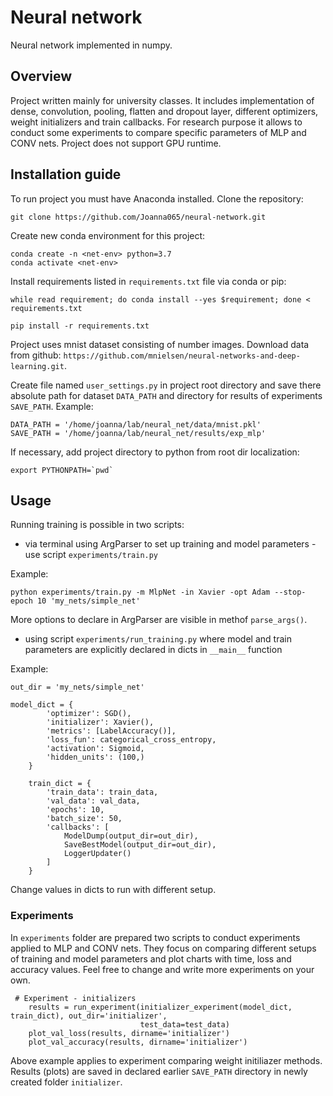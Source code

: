 # Neural network
Neural network implemented in numpy. 

## Overview
Project written mainly for university classes. It includes implementation of dense, convolution, pooling, flatten and dropout layer, different optimizers,  weight initializers and train callbacks. For research purpose it allows to conduct some experiments to compare specific parameters of MLP and CONV nets. Project does not support GPU runtime.

## Installation guide

To run project you must have Anaconda installed. 
Clone the repository:
```
git clone https://github.com/Joanna065/neural-network.git
```
Create new conda environment for this project:
```
conda create -n <net-env> python=3.7
conda activate <net-env>
```
Install requirements listed in `requirements.txt` file via conda or pip:
```
while read requirement; do conda install --yes $requirement; done < requirements.txt
```
```
pip install -r requirements.txt
```
Project uses mnist dataset consisting of number images. Download data from github: 
`https://github.com/mnielsen/neural-networks-and-deep-learning.git`. 

Create file named `user_settings.py` in project root directory and save there absolute path for dataset `DATA_PATH` and directory for results of experiments `SAVE_PATH`. Example:
```
DATA_PATH = '/home/joanna/lab/neural_net/data/mnist.pkl'
SAVE_PATH = '/home/joanna/lab/neural_net/results/exp_mlp'
```
If necessary, add project directory to python from root dir localization:
```
export PYTHONPATH=`pwd`
```

## Usage
Running training is possible in two scripts:
* via terminal using ArgParser to set up training and model parameters - use script `experiments/train.py`

Example:
```
python experiments/train.py -m MlpNet -in Xavier -opt Adam --stop-epoch 10 'my_nets/simple_net'
```
More options to declare in ArgParser are visible in methof `parse_args()`.

* using script `experiments/run_training.py` where model and train parameters are explicitly declared in dicts in `__main__` function

Example:
```
out_dir = 'my_nets/simple_net'

model_dict = {
        'optimizer': SGD(),
        'initializer': Xavier(),
        'metrics': [LabelAccuracy()],
        'loss_fun': categorical_cross_entropy,
        'activation': Sigmoid,
        'hidden_units': (100,)
    }

    train_dict = {
        'train_data': train_data,
        'val_data': val_data,
        'epochs': 10,
        'batch_size': 50,
        'callbacks': [
            ModelDump(output_dir=out_dir),
            SaveBestModel(output_dir=out_dir),
            LoggerUpdater()
        ]
    }
```
Change values in dicts to run with different setup.

### Experiments
In `experiments` folder are prepared two scripts to conduct experiments applied to MLP and CONV nets. They focus on comparing different setups of training and model parameters and plot charts with time, loss and accuracy values. Feel free to change and write more experiments on your own. 
```
 # Experiment - initializers
    results = run_experiment(initializer_experiment(model_dict, train_dict), out_dir='initializer',
                             test_data=test_data)
    plot_val_loss(results, dirname='initializer')
    plot_val_accuracy(results, dirname='initializer')
```
Above example applies to experiment comparing weight initiliazer methods. Results (plots) are saved in declared earlier `SAVE_PATH` directory in newly created folder `initializer`.



